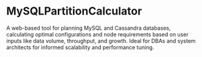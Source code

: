 # MySQLPartitionCalculator
A web-based tool for planning MySQL and Cassandra databases, calculating optimal configurations and node requirements based on user inputs like data volume, throughput, and growth. Ideal for DBAs and system architects for informed scalability and performance tuning.

